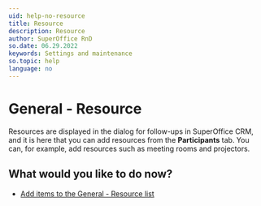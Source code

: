 ```yaml
---
uid: help-no-resource
title: Resource
description: Resource
author: SuperOffice RnD
so.date: 06.29.2022
keywords: Settings and maintenance
so.topic: help
language: no
---
```


# General - Resource

Resources are displayed in the dialog for follow-ups in SuperOffice CRM, and it is here that you can add resources from the **Participants** tab. You can, for example, add resources such as meeting rooms and projectors.

## What would you like to do now?

* [Add items to the General - Resource list][1]

<!-- Referenced links -->
[1]: adding-items-to-resource-list.md

<!-- Referenced images -->

